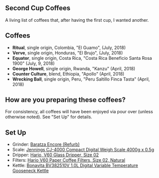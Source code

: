 ## Second Cup Coffees

A living list of coffees that, after having the first cup, I wanted another.

## Coffees

+  **Ritual**, single origin, Colombia, "El Guamo", (July, 2018)
+  **Verve**, single origin, Honduras, "El Brujo", (July, 2018)
+  **Equator**, single origin, Costa Rica, "Costa Rica Beneficio Santa Rosa 1900" (July, 9, 2018)
+  **George Howell**, single origin, Rwanda, "Kanzu" (April, 2018)
+  **Counter Culture**, blend, Ethiopia, "Apollo" (April, 2018)
+  **Wrecking Ball**, single origin, Peru, "Peru Saltillo Finca Tasta" (April, 2018)


## How are you preparing these coffees?

For consistency, all coffees will have been enjoyed via pour over (unless otherwise noted). See "Set Up" for details.

## Set Up

+  Grinder: [Baratza Encore (Refurb)](https://www.google.com/search?q=baratza+encore+refurb&rlz=1C5CHFA_enUS704US704&oq=baratza+encore+refurb&aqs=chrome..69i57.4017j0j4&sourceid=chrome&ie=UTF-8)
+  Scale: [Jennings CJ-4000 Compact Digital Weigh Scale 4000g x 0.5g](https://www.amazon.com/Jennings-CJ-4000-Compact-Digital-Adapter/dp/B004C3CAB8)
+  Dripper: [Hario, V60 Glass Dripper, Size 02](https://www.amazon.com/Hario-Glass-Coffee-Dripper-Black/dp/B002VUSWGQ)
+  Filters: [Hario V60 Paper Coffee Filters, Size 02, Natural](https://www.amazon.com/Hario-Paper-Coffee-Filters-Natural/dp/B001O0R46I/ref=sr_1_1?s=home-garden&ie=UTF8&qid=1532415935&sr=1-1&keywords=Hario+V60+Paper+Coffee+Filters%2C+Size+02%2C+Natural)
+  Kettle: [Bonavita BV382510V 1.0L Digital Variable Temperature Gooseneck Kettle](https://www.amazon.com/Bonavita-BV382510V-Variable-Temperature-Gooseneck/dp/B005YR0F40/ref=sr_1_3?s=home-garden&ie=UTF8&qid=1532416002&sr=1-3&keywords=electric+kettle+bonavita)




